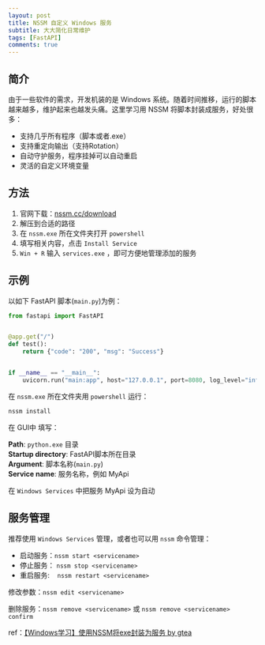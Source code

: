 ```yaml
---
layout: post
title: NSSM 自定义 Windows 服务
subtitle: 大大简化日常维护
tags: [FastAPI]
comments: true
---
```


## 简介

由于一些软件的需求，开发机装的是 Windows 系统。随着时间推移，运行的脚本越来越多，维护起来也越发头痛。这里学习用 NSSM 将脚本封装成服务，好处很多：

- 支持几乎所有程序（脚本或者.exe）
- 支持重定向输出（支持Rotation）
- 自动守护服务，程序挂掉可以自动重启
- 灵活的自定义环境变量

## 方法

1. 官网下载：[nssm.cc/download](nssm.cc/download)
2.  解压到合适的路径  
3. 在 `nssm.exe` 所在文件夹打开 `powershell`  
4. 填写相关内容，点击 `Install Service`  
5. `Win + R` 输入 `services.exe` ，即可方便地管理添加的服务  

## 示例

以如下 FastAPI 脚本(`main.py`)为例：

```python
from fastapi import FastAPI


@app.get("/")
def test():
    return {"code": "200", "msg": "Success"}


if __name__ == "__main__":
    uvicorn.run("main:app", host="127.0.0.1", port=8080, log_level="info")
```

在 `nssm.exe` 所在文件夹用 `powershell` 运行：

```powershell
nssm install
```

在 GUI中 填写：

**Path**: `python.exe` 目录  
**Startup directory**: FastAPI脚本所在目录  
**Argument**:  脚本名称(`main.py`)  
**Service name**: 服务名称，例如 MyApi

在 `Windows Services` 中把服务 MyApi 设为自动

## 服务管理

推荐使用 `Windows Services` 管理，或者也可以用 `nssm` 命令管理：

- 启动服务：`nssm start <servicename>`
- 停止服务： `nssm stop <servicename>`
- 重启服务:    `nssm restart <servicename>`

修改参数：`nssm edit <servicename>`

删除服务：`nssm remove <servicename>`  或 `nssm remove <servicename> confirm`    


ref：[【Windows学习】使用NSSM将exe封装为服务 by gtea](https://www.cnblogs.com/gtea/p/12672854.html)